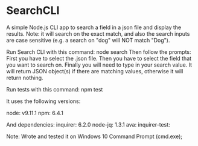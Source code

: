 # SearchCLI

A simple Node.js CLI app to search a field in a json file and display the results.
Note: it will search on the exact match, and also the search inputs are
case sensitive (e.g. a search on "dog" will NOT match "Dog").

Run Search CLI with this command: node search
Then follow the prompts:
First you have to select the .json file.
Then you have to select the field that you want to search on.
Finally you will need to type in your search value.
It will return JSON object(s) if there are matching values, otherwise it will return nothing.

Run tests with this command: npm test

It uses the following versions:

 node: v9.11.1
 npm: 6.4.1

 And dependencies:
 inquirer: 6.2.0
 node-jq: 1.3.1
 ava:
 inquirer-test: 

Note: Wrote and tested it on Windows 10 Command Prompt (cmd.exe);
